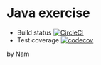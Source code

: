 # Java exercise

- Build status [![CircleCI](https://circleci.com/gh/kencit47/ExerciseJava.svg?style=svg)](https://circleci.com/gh/kencit47/ExerciseJava)
- Test coverage [![codecov](https://codecov.io/gh/kencit47/ExerciseJava/branch/master/graph/badge.svg)](https://codecov.io/gh/kencit47/ExerciseJava)


by Nam